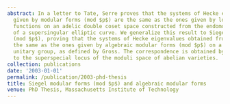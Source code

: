 ```yaml
---
abstract: In a letter to Tate, Serre proves that the systems of Hecke eigenvalues
  given by modular forms (mod $p$) are the same as the ones given by locally constant
  functions on an adelic double coset space constructed from the endomorphism algebra
  of a supersingular elliptic curve. We generalize this result to Siegel modular forms
  (mod $p$), proving that the systems of Hecke eigenvalues obtained from them are
  the same as the ones given by algebraic modular forms (mod $p$) on a quaternionic
  unitary group, as defined by Gross. The correspondence is obtained by restricting
  to the superspecial locus of the moduli space of abelian varieties.
collection: publications
date: '2003-01-01'
permalink: /publication/2003-phd-thesis
title: Siegel modular forms (mod $p$) and algebraic modular forms
venue: PhD Thesis, Massachusetts Institute of Technology
---
```

